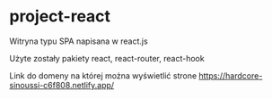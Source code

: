 # project-react

Witryna typu SPA napisana w react.js

Użyte zostały pakiety react, react-router, react-hook

Link do domeny na której można wyświetlić strone https://hardcore-sinoussi-c6f808.netlify.app/
